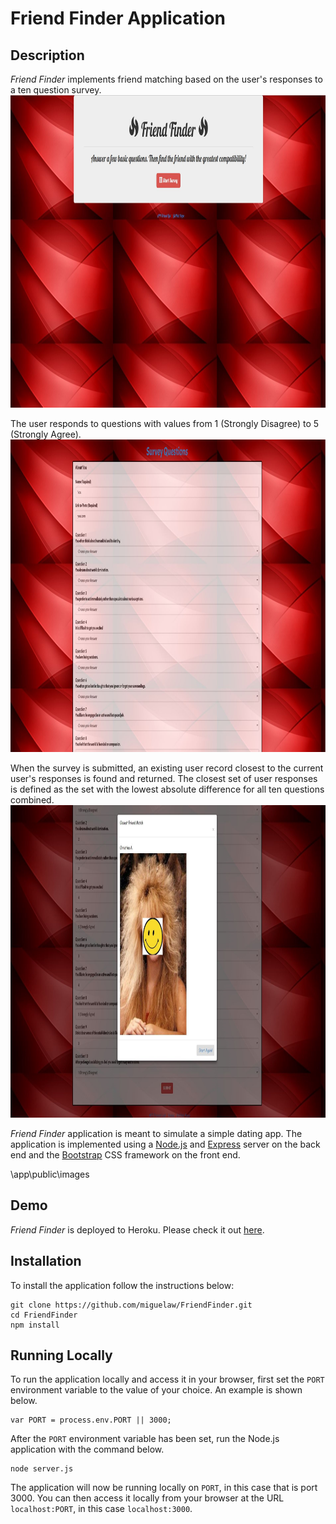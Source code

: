 # Friend Finder Application

## Description

*Friend Finder* implements friend matching based on the user's responses to a ten question survey. 
<img src="./app/public/images/1.jpg" alt="Friend App" height="500">


The user responds to questions with values from 1 (Strongly Disagree) to 5 (Strongly Agree). 
<img src="./app/public/images/2.jpg" alt="Friend App" height="500">


When the survey is submitted, an existing user record closest to the current user's responses is found and returned. The closest set of user responses is defined as the set with the lowest absolute difference for all ten questions combined.
<img src="./app/public/images/3.jpg" alt="Friend App" height="500">


*Friend Finder* application is meant to simulate a simple dating app. The application is implemented using a [Node.js](https://nodejs.org/en/) and [Express](https://expressjs.com/) server on the back end and the [Bootstrap](http://getbootstrap.com/docs/4.0/getting-started/introduction/) CSS framework on the front end.

\app\public\images

## Demo
	
*Friend Finder* is deployed to Heroku. Please check it out [here](https://mw-friend-finder.herokuapp.com/).

## Installation

To install the application follow the instructions below:

	git clone https://github.com/miguelaw/FriendFinder.git
	cd FriendFinder
	npm install
	
## Running Locally

To run the application locally and access it in your browser, first set the `PORT` environment variable to the value of your choice. An example is shown below.

	var PORT = process.env.PORT || 3000;
	
After the `PORT` environment variable has been set, run the Node.js application with the command below.

	node server.js
	
The application will now be running locally on `PORT`, in this case that is port 3000. You can then access it locally from your browser at the URL `localhost:PORT`, in this case `localhost:3000`.